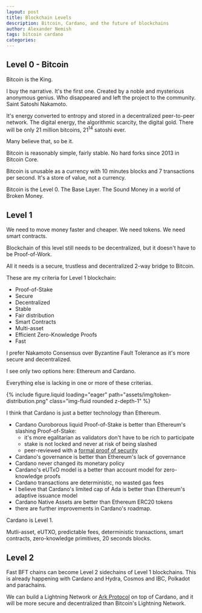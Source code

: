 ```yaml
---
layout: post
title: Blockchain Levels
description: Bitcoin, Cardano, and the future of blockchains
author: Alexander Nemish
tags: bitcoin cardano
categories:
---
```

## Level 0 - Bitcoin

Bitcoin is the King.

I buy the narrative.
It's the first one.
Created by a noble and mysterious anonymous genius.
Who disappeared and left the project to the community.
Saint Satoshi Nakamoto.

It's energy converted to entropy and stored in a decentralized peer-to-peer network.
The digital energy, the algorithmic scarcity, the digital gold.
There will be only 21 million bitcoins, 21<sup>14</sup> satoshi ever.

Many believe that, so be it.

Bitcoin is reasonably simple, fairly stable. No hard forks since 2013 in Bitcoin Core.

Bitcoin is unusable as a currency with 10 minutes blocks and 7 transactions per second.
It's a store of value, not a currency.

Bitcoin is the Level 0. The Base Layer. The Sound Money in a world of Broken Money.

## Level 1

We need to move money faster and cheaper. We need tokens. We need smart contracts.

Blockchain of this level still needs to be decentralized, but it doesn't have to be Proof-of-Work.

All it needs is a secure, trustless and decentralized 2-way bridge to Bitcoin.

These are my criteria for Level 1 blockchain:

- Proof-of-Stake
- Secure
- Decentralized
- Stable
- Fair distribution
- Smart Contracts
- Multi-asset
- Efficient Zero-Knowledge Proofs
- Fast

I prefer Nakamoto Consensus over Byzantine Fault Tolerance as it's more secure and decentralized.

I see only two options here: Ethereum and Cardano.

Everything else is lacking in one or more of these criterias.

{% include figure.liquid loading="eager" path="assets/img/token-distribution.png" class="img-fluid rounded z-depth-1" %}

I think that Cardano is just a better technology than Ethereum.

- Cardano Ouroborous liquid Proof-of-Stake is better than Ethereum's slashing Proof-of-Stake:
  - it's more egalitarian as validators don't have to be rich to participate
  - stake is not locked and never at risk of being slashed
  - peer-reviewed with a [formal proof of security](https://eprint.iacr.org/2016/889.pdf)
- Cardano's governance is better than Ethereum's lack of governance
- Cardano never changed its monetary policy
- Cardano's eUTxO model is a better than account model for zero-knowledge proofs
- Cardano transactions are deterministic, no wasted gas fees
- I believe that Cardano's limited cap of Ada is better than Ethereum's adaptive issuance model
- Cardano Native Assets are better than Ethereum ERC20 tokens
- there are further improvements in Cardano's roadmap.

Cardano is Level 1.

Mutli-asset, eUTXO, predictable fees, deterministic transactions, smart contracts, zero-knowledge primitives, 20 seconds blocks.

## Level 2

Fast BFT chains can become Level 2 sidechains of Level 1 blockchains.
This is already happening with Cardano and Hydra, Cosmos and IBC, Polkadot and parachains.

We can build a Lightning Network or [Ark Protocol](https://ark-protocol.org/) on top of Cardano, and it will be more secure and decentralized than Bitcoin's Lightning Network.
